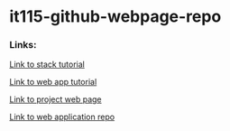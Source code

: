 # it115-github-webpage-repo

### Links:

[Link to stack tutorial](https://docs.google.com/document/d/1AQZOeI8Gl25kZFfXHBTsxyyzuwxrs8UbkBuA6PXa_HU/edit#heading=h.2m9137xdllt9)

[Link to web app tutorial](https://docs.google.com/document/d/1t31Be9W2K5aiWX-DN2S-iUMm_Umfb2v0_DQU2R4e7Z4)

[Link to project web page](https://alelima07.github.io/it115-github-webpage-repo/)

[Link to web application repo](https://github.com/alelima07/IT115-webapp-repo)








